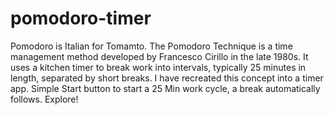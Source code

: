# pomodoro-timer
Pomodoro is Italian for Tomamto. 
The Pomodoro Technique is a time management method developed by Francesco Cirillo in the late 1980s. 
It uses a kitchen timer to break work into intervals, typically 25 minutes in length, separated by short breaks. 
I have recreated this concept into a timer app. 
Simple Start button to start a 25 Min work cycle, a break automatically follows. Explore! 
